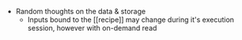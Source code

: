 - Random thoughts on the data & storage
	- Inputs bound to the [[recipe]] may change during it's execution session, however with on-demand read